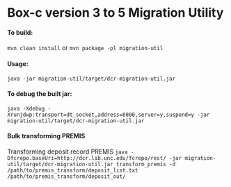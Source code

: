 # Box-c version 3 to 5 Migration Utility
#### To build:
`mvn clean install`
or
`mvn package -pl migration-util`

#### Usage:
`java -jar migration-util/target/dcr-migration-util.jar`

#### To debug the built jar:
`java -Xdebug -Xrunjdwp:transport=dt_socket,address=8000,server=y,suspend=y -jar migration-util/target/dcr-migration-util.jar`

#### Bulk transforming PREMIS
Transforming deposit record PREMIS
`java -Dfcrepo.baseUri=http://dcr.lib.unc.edu/fcrepo/rest/ -jar migration-util/target/dcr-migration-util.jar transform_premis -d /path/to/premis_transform/deposit_list.txt /path/to/premis_transform/deposit_out/`